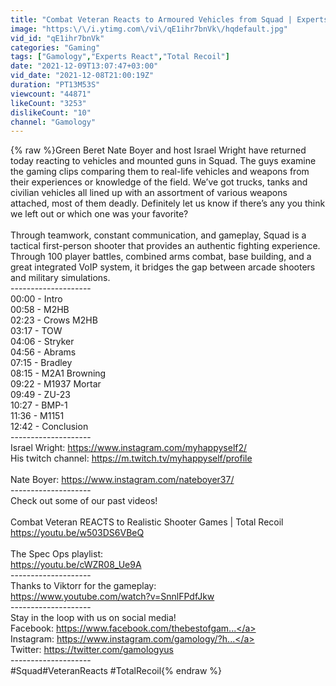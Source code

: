 ```yaml
---
title: "Combat Veteran Reacts to Armoured Vehicles from Squad | Experts React"
image: "https:\/\/i.ytimg.com\/vi\/qE1ihr7bnVk\/hqdefault.jpg"
vid_id: "qE1ihr7bnVk"
categories: "Gaming"
tags: ["Gamology","Experts React","Total Recoil"]
date: "2021-12-09T13:07:47+03:00"
vid_date: "2021-12-08T21:00:19Z"
duration: "PT13M53S"
viewcount: "44871"
likeCount: "3253"
dislikeCount: "10"
channel: "Gamology"
---
```

{% raw %}Green Beret Nate Boyer and host Israel Wright have returned today reacting to vehicles and mounted guns in Squad. The guys examine the gaming clips comparing them to real-life vehicles and weapons from their experiences or knowledge of the field. We’ve got trucks, tanks and civilian vehicles all lined up with an assortment of various weapons attached, most of them deadly. Definitely let us know if there’s any you think we left out or which one was your favorite?<br /><br />Through teamwork, constant communication, and gameplay, Squad is a tactical first-person shooter that provides an authentic fighting experience. Through 100 player battles, combined arms combat, base building, and a great integrated VoIP system, it bridges the gap between arcade shooters and military simulations.﻿<br />--------------------<br />﻿00:00 - Intro<br />﻿00:58 - M2HB<br />﻿02:23 - Crows M2HB<br />﻿03:17 - TOW<br />﻿04:06 - Stryker<br />﻿04:56 - Abrams<br />﻿07:15 - Bradley<br />﻿08:15 - M2A1 Browning<br />﻿09:22 - M1937 Mortar<br />﻿09:49 - ZU-23<br />﻿10:27 - BMP-1<br />﻿11:36 - M1151<br />﻿12:42 - Conclusion<br />--------------------<br />Israel Wright: <a rel="nofollow" target="blank" href="https://www.instagram.com/myhappyself2/​">https://www.instagram.com/myhappyself2/​</a><br />His twitch channel: <a rel="nofollow" target="blank" href="https://m.twitch.tv/myhappyself/profile​">https://m.twitch.tv/myhappyself/profile​</a><br /><br />Nate Boyer: <a rel="nofollow" target="blank" href="https://www.instagram.com/nateboyer37/">https://www.instagram.com/nateboyer37/</a><br />--------------------<br />Check out some of our past videos!<br /><br />Combat Veteran REACTS to Realistic Shooter Games | Total Recoil<br /><a rel="nofollow" target="blank" href="https://youtu.be/w503DS6VBeQ">https://youtu.be/w503DS6VBeQ</a><br /><br />The Spec Ops playlist:<br /><a rel="nofollow" target="blank" href="https://youtu.be/cWZR08_Ue9A">https://youtu.be/cWZR08_Ue9A</a><br />--------------------<br />﻿Thanks to Viktorr for the gameplay:<br />﻿﻿<a rel="nofollow" target="blank" href="https://www.youtube.com/watch?v=SnnlFPdfJkw">https://www.youtube.com/watch?v=SnnlFPdfJkw</a><br />--------------------<br />Stay in the loop with us on social media!<br />Facebook: <a rel="nofollow" target="blank" href="https://www.facebook.com/thebestofgam...">https://www.facebook.com/thebestofgam...</a><br />Instagram: <a rel="nofollow" target="blank" href="https://www.instagram.com/gamology/?h...">https://www.instagram.com/gamology/?h...</a><br />Twitter: <a rel="nofollow" target="blank" href="https://twitter.com/gamologyus​">https://twitter.com/gamologyus​</a><br />--------------------<br />#Squad​ #VeteranReacts​ #TotalRecoil{% endraw %}
